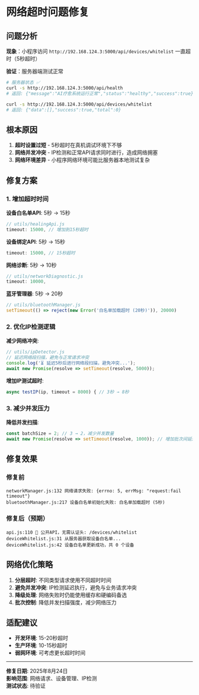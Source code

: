# 网络超时问题修复

## 问题分析

**现象**：小程序访问 `http://192.168.124.3:5000/api/devices/whitelist` 一直超时（5秒超时）

**验证**：服务器端测试正常
```bash
# 服务器状态 ✅
curl -s http://192.168.124.3:5000/api/health
# 返回: {"message":"AI疗愈系统运行正常","status":"healthy","success":true}

curl -s http://192.168.124.3:5000/api/devices/whitelist  
# 返回: {"data":[],"success":true,"total":0}
```

## 根本原因

1. **超时设置过短** - 5秒超时在真机调试环境下不够
2. **网络并发冲突** - IP检测和正常API请求同时进行，造成网络拥塞
3. **网络环境差异** - 小程序网络环境可能比服务器本地测试复杂

## 修复方案

### 1. 增加超时时间

**设备白名单API**: 5秒 → 15秒
```javascript
// utils/healingApi.js
timeout: 15000, // 增加到15秒超时
```

**设备绑定API**: 5秒 → 15秒
```javascript
timeout: 15000, // 15秒超时
```

**网络诊断**: 5秒 → 10秒
```javascript
// utils/networkDiagnostic.js
timeout: 10000,
```

**蓝牙管理器**: 5秒 → 20秒
```javascript
// utils/bluetoothManager.js
setTimeout(() => reject(new Error('白名单加载超时 (20秒)')), 20000)
```

### 2. 优化IP检测逻辑

**减少网络冲突**:
```javascript
// utils/ipDetector.js
// 延迟网络段扫描，避免与正常请求冲突
console.log('⏳ 延迟5秒后进行网络段扫描，避免冲突...');
await new Promise(resolve => setTimeout(resolve, 5000));
```

**增加IP测试超时**:
```javascript
async testIP(ip, timeout = 8000) { // 3秒 → 8秒
```

### 3. 减少并发压力

**降低并发扫描**:
```javascript
const batchSize = 2; // 3 → 2，减少并发数量
await new Promise(resolve => setTimeout(resolve, 1000)); // 增加批次间延迟
```

## 修复效果

### 修复前
```
networkManager.js:132 网络请求失败: {errno: 5, errMsg: "request:fail timeout"}
bluetoothManager.js:217 设备白名单初始化失败: 白名单加载超时 (5秒)
```

### 修复后（预期）
```
api.js:110 📖 公开API，无需认证头: /devices/whitelist
deviceWhitelist.js:31 从服务器获取设备白名单...
deviceWhitelist.js:42 设备白名单更新成功，共 0 个设备
```

## 网络优化策略

1. **分层超时**: 不同类型请求使用不同超时时间
2. **避免并发冲突**: IP检测延迟执行，避免与业务请求冲突  
3. **降级处理**: 网络失败时仍能使用缓存和硬编码备选
4. **批次控制**: 降低并发扫描强度，减少网络压力

## 适配建议

- **开发环境**: 15-20秒超时
- **生产环境**: 10-15秒超时  
- **弱网环境**: 可考虑更长超时时间

---

**修复日期**: 2025年8月24日  
**影响范围**: 网络请求、设备管理、IP检测  
**测试状态**: 待验证
